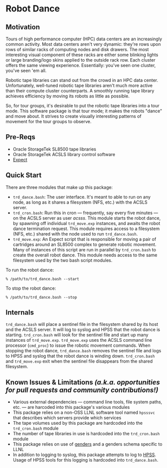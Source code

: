 # Robot Dance

## Motivation

Tours of high performance computer (HPC) data centers are an increasingly common activity. Most data centers aren't very dynamic: they're rows upon rows of similar racks of computing nodes and disk drawers. The most interesting visual component of these racks are either some blinking lights or large branding/logo skins applied to the outside rack row. Each cluster offers the same viewing experience. Essentially: you've seen one cluster, you've seen 'em all.

Robotic tape libraries can stand out from the crowd in an HPC data center. Unfortunately, well-tuned robotic tape libraries aren't much more active than their compute cluster counterparts. A smoothly running tape library achieves efficiency by moving its robots as little as possible.

So, for tour groups, it's desirable to put the robotic tape libraries into a tour mode. This software package is that tour mode; it makes the robots "dance" and move about. It strives to create visually interesting patterns of movement for the tour groups to observe.

## Pre-Reqs

* Oracle StorageTek SL8500 tape libraries
* Oracle StorageTek ACSLS library control software
* [Expect](http://expect.nist.gov/)

## Quick Start

There are three modules that make up this package:

* `trd_dance.bash`: The user interface. It's meant to able to run on any node, as long as it shares a filesystem (NFS, etc.) with the ACSLS server.
* `trd_cron.bash`: Run this in cron — frequently, say every five minutes — on the ACSLS server as user *acsss*. This module starts the robot dance, by spawning off individual `trd_move.exp` instances, and awaits the robot dance termination request. This module requires access to a filesystem (NFS, etc.) shared with the node used to run `trd_dance.bash`.
* `trd_move.exp`: An Expect script that is responsible for moving a pair of cartridges around an SL8500 complex to generate robotic movement. Many of instances of this script are run in parallel by `trd_cron.bash` to create the overall robot dance. This module needs access to the same filesystem used by the two bash script modules.

To run the robot dance:

    % /path/to/trd_dance.bash --start

To stop the robot dance:

    % /path/to/trd_dance.bash --stop

## Internals

`trd_dance.bash` will place a sentinel file in the filesystem shared by its host and the ACSLS server. It will log to syslog and HPSS that the robot dance is starting. `trd_cron.bash` will look for the sentinel file and start up many instances of `trd_move.exp`. `trd_move.exp` uses the ACSLS command line processor (`cmd_proc`) to issue the robotic movement commands. When stopping the robot dance, `trd_dance.bash` removes the sentinel file and logs to HPSS and syslog that the robot dance is winding down. `trd_cron.bash` and `trd_move.exp` exit when the sentinel file disappears from the shared filesystem.

## Known Issues & Limitations *(a.k.a. opportunities for pull requests and community contributions!)*

* Various external dependencies — command line tools, file system paths, etc. — are harcoded into this package's various modules
* This package relies on a non-OSS LLNL software tool named `hpsssvc` that describes which servers provide which services
* The tape volumes used by this package are hardcoded into the `trd_cron.bash` module
* The number of tape libraries in use is hardcoded into the `trd_cron.bash` module
* This package relies on use of [genders](https://github.com/chaos/genders) and a genders schema specific to LLNL
* In addition to logging to syslog, this package attempts to log to [HPSS](http://www.hpss-collaboration.org). Usage of HPSS tools for this logging is hardcoded into `trd_dance.bash`.
